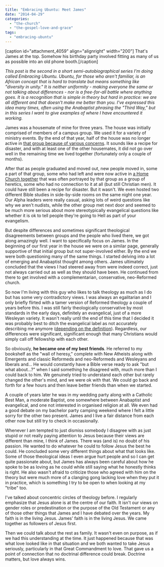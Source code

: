 ```yaml
---
title: "Embracing Ubuntu: Meet James"
date: "2014-04-29"
categories: 
  - "the-church"
  - "the-gospel-love-and-grace"
tags: 
  - "embracing-ubuntu"
---
```


\[caption id="attachment\_4059" align="alignright" width="200"\] That's James at the top. Somehow his birthday party involved fitting as many of us as possible into an old phone booth.\[/caption\]

_This post is the second in a short semi-autobiographical series I'm doing called Embracing Ubuntu. Ubuntu, for those who aren't familiar, is an African concept that is hard to translate but means something like "diversity in unity." It is neither uniformity - making everyone the same or not talking about differences - nor is a free-for-all battle where anything goes. It is a recognition that is simple in theory but hard in practice: we are all different and that doesn't make me better than you. I've expressed this idea many times, often using the Anabaptist phrasing the "Third Way," but in this series I want to give examples of where I have encountered it working._

James was a housemate of mine for three years. The house was initially comprised of members of a campus group. We used it for a variety of ministry events. By the end of that year, half of the house was no longer active in [that group because of various concerns](http://anabaptistredux.com/a-sad-tale-of-judgemental-christian-culture/ "A Sad Tale of Judgemental Christian Culture"). It sounds like a recipe for disaster, and with at least one of the other housemates, it did not go over well in the remaining time we lived together (fortunately only a couple of months).

<!--more-->

After that as people graduated and moved out, new people moved in, some a part of that group, some who had left and were now active in [a Home Church together](http://anabaptistredux.com/embracing-ubuntu-kingston-home-church/ "Embracing Ubuntu: Kingston Home Church") that was often portrayed by that group as a group of heretics, some who had no connection to it at all (but still Christian men). It could have still been a recipe for disaster. But it wasn't. We even hosted two different Bible studies in side-by-side rooms on the same night one year. Our Alpha leaders were really casual, asking lots of weird questions like why we aren't nudists, while the other group met next door and seemed to be much more serious about more stereotypically evangelical questions like whether it is ok to tell people they're going to Hell as part of your evangelism.

But despite differences and sometimes significant theological disagreements between groups and the people who lived there, we got along amazingly well. I want to specifically focus on James. In the beginning of our first year in the house we were on a similar page, generally supportive of that initial group but not super-involved either. By the end we were both questioning many of the same things. I started delving into a lot of emerging and Anabaptist thought among others. James ultimately concluded that the views I had steered away from were indeed correct, just not always carried out as well as they should have been. He continued from there to get involved with a complementarian, conservative, neo-Reformed church.

So now I'm living with this guy who likes to talk theology as much as I do but has some very contradictory views. I was always an egalitarian and I only briefly flirted with a tamer version of Reformed theology a couple of years before this. I was still fairly theologically conservative by most standards in the early days, definitely an evangelical, just of a more Wesleyan variety. It wasn't really until the end of this time that I decided it was probably best to ditch the evangelical label as not accurately describing me anymore ([depending on the definition](http://anabaptistredux.com/my-evangelicalism/ "My Evangelicalism")). Regardless, our differences were significant, significant enough that many Christians would simply call off fellowship with each other.

So obviously, **he became one of my best friends**. He referred to my bookshelf as the "wall of heresy," complete with New Atheists along with Emergents and classic Reformeds and neo-Reformeds and Wesleyans and liberals and... He would constantly have a Bible verse ready to ask "but what about...?" when I said something he disagreed with, much more than I could back to him. We genuinely tried to understand each other but rarely changed the other's mind, and we were ok with that. We could go back and forth for a few hours and then leave better friends than when we started.

A couple of years later he was in my wedding party along with a Catholic Best Man, a moderate Baptist, one somewhere between Anabaptist and evangelical, and one not interested in organised religion at all. We even had a good debate on my bachelor party camping weekend where I felt a little sorry for the other two present. James and I live a fair distance from each other now but still try to check in occasionally.

Whenever I am tempted to just dismiss somebody I disagree with as just stupid or not really paying attention to Jesus because their views are different than mine, I think of James. There was (and is) no doubt of his passion. He wanted to do whatever he could to follow Jesus the best he could. He concluded some very different things about what that looks like. Some of those theological ideas I even argue hurt people and so I can get quite passionate about, but James has always been careful about how he spoke to be as loving as he could while still saying what he honestly thinks is right. He also wasn't afraid to criticize those who agreed with him on the theory but were much more of a clanging gong lacking love when they put it in practice, which is something I try to be open to when looking at my "tribe" too.

I've talked about concentric circles of theology before. I regularly emphasize that Jesus alone is at the centre of our faith. It isn't our views on gender roles or predestination or the purpose of the Old Testament or any of those other things that James and I have debated over the years. My faith is in the living Jesus. James' faith is in the living Jesus. We came together as followers of Jesus first.

Then we could talk about the rest as family. It wasn't even on purpose, as if we had this understanding at the time. It just happened because that was what love looked like in that situation and we both wanted to take Jesus seriously, particularly in that Great Commandment to love. That gave us a point of connection that no doctrinal difference could break. Doctrine matters, but love always wins.
